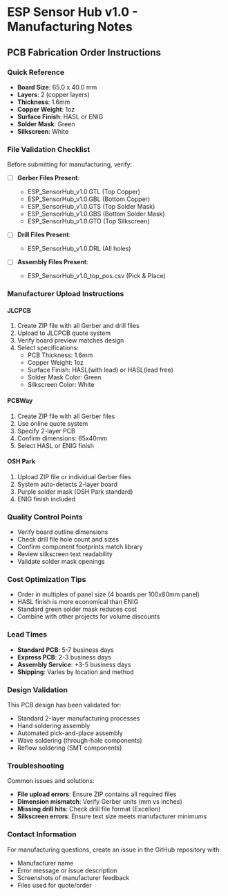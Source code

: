 # ESP Sensor Hub v1.0 - Manufacturing Notes

## PCB Fabrication Order Instructions

### Quick Reference
- **Board Size**: 65.0 x 40.0 mm
- **Layers**: 2 (copper layers)
- **Thickness**: 1.6mm
- **Copper Weight**: 1oz
- **Surface Finish**: HASL or ENIG
- **Solder Mask**: Green
- **Silkscreen**: White

### File Validation Checklist
Before submitting for manufacturing, verify:

- [ ] **Gerber Files Present**:
  - ESP_SensorHub_v1.0.GTL (Top Copper)
  - ESP_SensorHub_v1.0.GBL (Bottom Copper)
  - ESP_SensorHub_v1.0.GTS (Top Solder Mask)
  - ESP_SensorHub_v1.0.GBS (Bottom Solder Mask)
  - ESP_SensorHub_v1.0.GTO (Top Silkscreen)

- [ ] **Drill Files Present**:
  - ESP_SensorHub_v1.0.DRL (All holes)

- [ ] **Assembly Files Present**:
  - ESP_SensorHub_v1.0_top_pos.csv (Pick & Place)

### Manufacturer Upload Instructions

#### JLCPCB
1. Create ZIP file with all Gerber and drill files
2. Upload to JLCPCB quote system
3. Verify board preview matches design
4. Select specifications:
   - PCB Thickness: 1.6mm
   - Copper Weight: 1oz
   - Surface Finish: HASL(with lead) or HASL(lead free)
   - Solder Mask Color: Green
   - Silkscreen Color: White

#### PCBWay
1. Create ZIP file with all Gerber files
2. Use online quote system
3. Specify 2-layer PCB
4. Confirm dimensions: 65x40mm
5. Select HASL or ENIG finish

#### OSH Park
1. Upload ZIP file or individual Gerber files
2. System auto-detects 2-layer board
3. Purple solder mask (OSH Park standard)
4. ENIG finish included

### Quality Control Points
- Verify board outline dimensions
- Check drill file hole count and sizes
- Confirm component footprints match library
- Review silkscreen text readability
- Validate solder mask openings

### Cost Optimization Tips
- Order in multiples of panel size (4 boards per 100x80mm panel)
- HASL finish is more economical than ENIG
- Standard green solder mask reduces cost
- Combine with other projects for volume discounts

### Lead Times
- **Standard PCB**: 5-7 business days
- **Express PCB**: 2-3 business days
- **Assembly Service**: +3-5 business days
- **Shipping**: Varies by location and method

### Design Validation
This PCB design has been validated for:
- Standard 2-layer manufacturing processes
- Hand soldering assembly
- Automated pick-and-place assembly
- Wave soldering (through-hole components)
- Reflow soldering (SMT components)

### Troubleshooting
Common issues and solutions:
- **File upload errors**: Ensure ZIP contains all required files
- **Dimension mismatch**: Verify Gerber units (mm vs inches)
- **Missing drill hits**: Check drill file format (Excellon)
- **Silkscreen errors**: Ensure text size meets manufacturer minimums

### Contact Information
For manufacturing questions, create an issue in the GitHub repository with:
- Manufacturer name
- Error message or issue description
- Screenshots of manufacturer feedback
- Files used for quote/order
